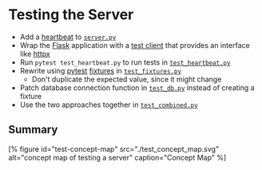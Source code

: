 # Testing the Server

-   Add a [heartbeat](g:heartbeat) to [`server.py`](./server.py)
-   Wrap the [Flask][flask] application with a [test client](g:test-client)
    that provides an interface like [httpx][httpx]
-   Run `pytest test_heartbeat.py` to run tests in [`test_heartbeat.py`](./test_heartbeat.py)
-   Rewrite using [pytest][pytest] [fixtures](g:fixture) in [`test_fixtures.py`](./test_fixtures.py)
    -   Don't duplicate the expected value, since it might change
-   Patch database connection function in [`test_db.py`](./test_db.py) instead of creating a fixture
-   Use the two approaches together in [`test_combined.py`](./test_combined.py)

## Summary

[% figure
   id="test-concept-map"
   src="./test_concept_map.svg"
   alt="concept map of testing a server"
   caption="Concept Map"
%]

[flask]: https://flask.palletsprojects.com/
[httpx]: https://www.python-httpx.org/
[pytest]: https://docs.pytest.org/
